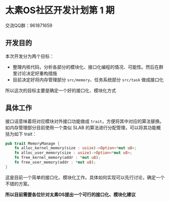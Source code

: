 # 太素OS社区开发计划第 1 期

交流QQ群：961871659

## 开发目的

本次开发分为两个目标：

* 整理内核代码，分析各部分的模块化、接口化编程的情况、可能性。然后在群里讨论决定好重构措施
* 目前决定好将内存管理部分 `src/memory`、任务系统部分 `src/task` 做成接口化

所以这次的目标主要是确定一个好的接口化、模块化方式

## 具体工作

接口话意味着将对应模块对外接口功能做成 `trait`，方便将其中对应的算法替换。如内存管理部分目前使用一个类似 SLAB 的算法进行分配管理，可以将其功能概括为如下 trait：

```rust
pub trait MemoryManage {
    fn alloc_kernel_memory(size : usize)->Option<*mut u8>;
    fn alloc_user_memory(size : usize)->Option<*mut u8>;
    fn free_kernel_memory(addr : *mut u8);
    fn free_user_memory(addr : *mut u8);
}
```

这是目前一个简单的接口化、模块化工作。具体如何实现可以先行讨论，确定一个不错的方案。



**所以目前需要各位针对太素OS提出一个可行的接口化、模块化建议**